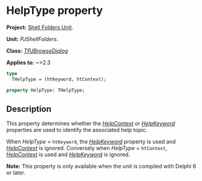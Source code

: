# HelpType property

**Project:** [Shell Folders Unit](ShellFoldersUnit.md).

**Unit:** _PJShellFolders_.

**Class:** _[TPJBrowseDialog](TPJBrowseDialog.md)_

**Applies to:** ~>2.3

```pascal
type
  THelpType = (htKeyword, htContext);

property HelpType: THelpType;
```

## Description

This property determines whether the _[HelpContext](TPJBrowseDialogHelpContext.md)_ or _[HelpKeyword](TPJBrowseDialogHelpKeyword.md)_ properties are used to identify the associated help topic.

When _HelpType_ = `htKeyword`, the _[HelpKeyword](TPJBrowseDialogHelpKeyword.md)_ property is used and _[HelpContext](TPJBrowseDialogHelpContext.md)_ is ignored. Conversely when _HelpType_ = `htContext`, _[HelpContext](TPJBrowseDialogHelpContext.md)_ is used and _[HelpKeyword](TPJBrowseDialogHelpKeyword.md)_ is ignored.

**Note:** This property is only available when the unit is compiled with Delphi 6 or later.
